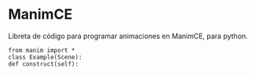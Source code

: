 # ManimCE
Libreta de código para programar animaciones en ManimCE, para python.
```
from manim import *
class Example(Scene):
def construct(self):
```
